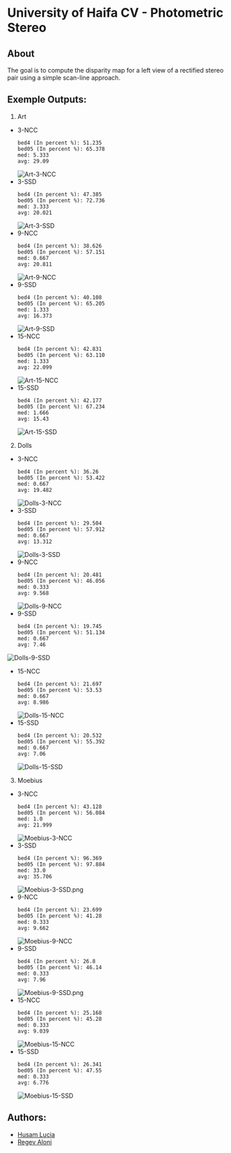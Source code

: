 # University of Haifa CV - Photometric Stereo

## About
The goal is to compute the disparity map for a left view of a rectified stereo pair using a simple scan-line approach.

## Exemple Outputs:
1. Art
- 3-NCC
   ```
   bed4 (In percent %): 51.235
   bed05 (In percent %): 65.378
   med: 5.333
   avg: 29.09
   ```
   ![Art-3-NCC](./outputs/Art-3-NCC.png?raw=true)
- 3-SSD
   ```
   bed4 (In percent %): 47.385 
   bed05 (In percent %): 72.736
   med: 3.333
   avg: 20.021
   ``` 
   ![Art-3-SSD](./outputs/Art-3-SSD.png?raw=true)
- 9-NCC
   ```
   bed4 (In percent %): 38.626 
   bed05 (In percent %): 57.151
   med: 0.667
   avg: 20.811
   ```
   ![Art-9-NCC](./outputs/Art-9-NCC.png?raw=true)
- 9-SSD
   ```
   bed4 (In percent %): 40.108
   bed05 (In percent %): 65.205
   med: 1.333
   avg: 16.373
   ``` 
   ![Art-9-SSD](./outputs/Art-9-SSD.png?raw=true)
- 15-NCC
   ```
   bed4 (In percent %): 42.831
   bed05 (In percent %): 63.110
   med: 1.333
   avg: 22.099
   ```
   ![Art-15-NCC](./outputs/Art-15-NCC.png?raw=true)
- 15-SSD
   ```
   bed4 (In percent %): 42.177
   bed05 (In percent %): 67.234
   med: 1.666
   avg: 15.43
   ``` 
   ![Art-15-SSD](./outputs/Art-15-SSD.png?raw=true)
    
2. Dolls
- 3-NCC
   ```
   bed4 (In percent %): 36.26
   bed05 (In percent %): 53.422
   med: 0.667
   avg: 19.482
   ```
   ![Dolls-3-NCC](./outputs/Dolls-3-NCC.png?raw=true)
- 3-SSD
   ```
   bed4 (In percent %): 29.504
   bed05 (In percent %): 57.912
   med: 0.667
   avg: 13.312
   ```
   ![Dolls-3-SSD](./outputs/Dolls-3-SSD.png?raw=true)
- 9-NCC
   ```
   bed4 (In percent %): 20.481
   bed05 (In percent %): 46.056
   med: 0.333
   avg: 9.568
   ```
   ![Dolls-9-NCC](./outputs/Dolls-9-NCC.png?raw=true)
- 9-SSD
   ```
   bed4 (In percent %): 19.745
   bed05 (In percent %): 51.134
   med: 0.667
   avg: 7.46
   ```
 ![Dolls-9-SSD](./outputs/Dolls-9-SSD.png?raw=true)
- 15-NCC
   ```
   bed4 (In percent %): 21.697
   bed05 (In percent %): 53.53
   med: 0.667
   avg: 8.986
   ```
   ![Dolls-15-NCC](./outputs/Dolls-15-NCC.png?raw=true)
- 15-SSD
   ```
   bed4 (In percent %): 20.532
   bed05 (In percent %): 55.392
   med: 0.667
   avg: 7.06
   ``` 
   ![Dolls-15-SSD](./outputs/Dolls-15-SSD.png?raw=true)
    
3. Moebius
- 3-NCC
   ```
   bed4 (In percent %): 43.128
   bed05 (In percent %): 56.084
   med: 1.0
   avg: 21.999
   ```
  ![Moebius-3-NCC](./outputs/Moebius-3-NCC.png?raw=true)
- 3-SSD
   ```
   bed4 (In percent %): 96.369
   bed05 (In percent %): 97.884
   med: 33.0
   avg: 35.706
   ```
  ![Moebius-3-SSD.png](./outputs/Moebius-3-SSD.png?raw=true)
- 9-NCC
   ```
   bed4 (In percent %): 23.699
   bed05 (In percent %): 41.28
   med: 0.333
   avg: 9.662
   ```
  ![Moebius-9-NCC](./outputs/Moebius-9-NCC.png?raw=true)
- 9-SSD
   ```
   bed4 (In percent %): 26.8 
   bed05 (In percent %): 46.14
   med: 0.333
   avg: 7.96
   ```
  ![Moebius-9-SSD.png](./outputs/Moebius-9-SSD.png?raw=true)
- 15-NCC
   ```
   bed4 (In percent %): 25.168
   bed05 (In percent %): 45.28
   med: 0.333
   avg: 9.039
   ```
  ![Moebius-15-NCC](./outputs/Moebius-15-NCC.png?raw=true)
- 15-SSD
   ```
   bed4 (In percent %): 26.341
   bed05 (In percent %): 47.55
   med: 0.333
   avg: 6.776
   ``` 
  ![Moebius-15-SSD](./outputs/Moebius-15-SSD.png?raw=true)

## Authors:
- [Husam Lucia](https://www.linkedin.com/in/husam-lucia-6841b51a3)
- [Regev Aloni](https://www.linkedin.com/in/aloniregev)

